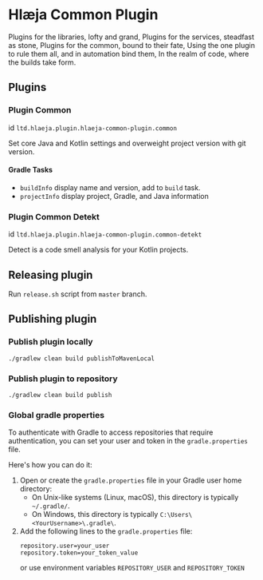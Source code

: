# Hlæja Common Plugin

Plugins for the libraries, lofty and grand, Plugins for the services, steadfast as stone, Plugins for the common, bound to their fate, Using the one plugin to rule them all, and in automation bind them, In the realm of code, where the builds take form.

## Plugins

### Plugin Common

id `ltd.hlaeja.plugin.hlaeja-common-plugin.common`

Set core Java and Kotlin settings and overweight project version with git version.

#### Gradle Tasks

* `buildInfo` display name and version, add to `build` task.
* `projectInfo` display project, Gradle, and Java information

### Plugin Common Detekt

id `ltd.hlaeja.plugin.hlaeja-common-plugin.common-detekt`

Detect is a code smell analysis for your Kotlin projects.

## Releasing plugin

Run `release.sh` script from `master` branch.

## Publishing plugin

### Publish plugin locally

```shell
./gradlew clean build publishToMavenLocal
```

### Publish plugin to repository

```shell
./gradlew clean build publish
```

### Global gradle properties

To authenticate with Gradle to access repositories that require authentication, you can set your user and token in the `gradle.properties` file.

Here's how you can do it:

1. Open or create the `gradle.properties` file in your Gradle user home directory:
   - On Unix-like systems (Linux, macOS), this directory is typically `~/.gradle/`.
   - On Windows, this directory is typically `C:\Users\<YourUsername>\.gradle\`.
2. Add the following lines to the `gradle.properties` file:
    ```properties
    repository.user=your_user
    repository.token=your_token_value
    ```
   or use environment variables `REPOSITORY_USER` and `REPOSITORY_TOKEN`
